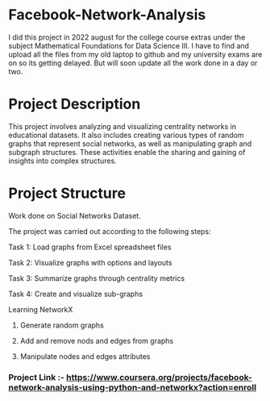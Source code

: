 # Facebook-Network-Analysis
I did this project in 2022 august for the college course extras under the subject Mathematical Foundations for Data Science III. I have to find and upload all the files from my old laptop to github and my university exams are on so its getting delayed. But will soon update all the work done in a day or two.

# Project Description
This project involves analyzing and visualizing centrality networks in educational datasets. It also includes creating various types of random graphs that represent social networks, as well as manipulating graph and subgraph structures. These activities enable the sharing and gaining of insights into complex structures.

# Project Structure
Work done on Social Networks Dataset.

The project was carried out according to the following steps:

Task 1: Load graphs from Excel spreadsheet files

Task 2: Visualize graphs with options and layouts

Task 3: Summarize graphs through centrality metrics

Task 4: Create and visualize sub-graphs

Learning NetworkX

1) Generate random graphs

2) Add and remove nods and edges from graphs

3) Manipulate nodes and edges attributes


### Project Link :- https://www.coursera.org/projects/facebook-network-analysis-using-python-and-networkx?action=enroll

